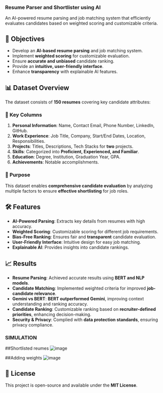 ### **Resume Parser and Shortlister using AI**  
An AI-powered resume parsing and job matching system that efficiently evaluates candidates based on weighted scoring and customizable criteria.

## **🚀 Objectives**
- Develop an **AI-based resume parsing** and job matching system.  
- Implement **weighted scoring** for customizable evaluation.  
- Ensure **accurate and unbiased** candidate ranking.  
- Provide an **intuitive, user-friendly interface**.  
- Enhance **transparency** with explainable AI features.  

## **📊 Dataset Overview**
The dataset consists of **150 resumes** covering key candidate attributes:  

### **🔹 Key Columns**
1. **Personal Information**: Name, Contact Email, Phone Number, LinkedIn, GitHub.  
2. **Work Experience**: Job Title, Company, Start/End Dates, Location, Responsibilities.  
3. **Projects**: Titles, Descriptions, Tech Stacks for **two** projects.  
4. **Skills**: Categorized into **Proficient, Experienced, and Familiar**.  
5. **Education**: Degree, Institution, Graduation Year, GPA.  
6. **Achievements**: Notable accomplishments.  

### **🎯 Purpose**
This dataset enables **comprehensive candidate evaluation** by analyzing multiple factors to ensure **effective shortlisting** for job roles.  

## **🛠️ Features**
- **AI-Powered Parsing**: Extracts key details from resumes with high accuracy.  
- **Weighted Scoring**: Customizable scoring for different job requirements.  
- **Bias-Free Ranking**: Ensures fair and **transparent** candidate evaluation.  
- **User-Friendly Interface**: Intuitive design for easy job matching.  
- **Explainable AI**: Provides insights into candidate rankings.  

## **📈 Results**  
- **Resume Parsing**: Achieved accurate results using **BERT and NLP models**.  
- **Candidate Matching**: Implemented weighted criteria for improved **job-candidate relevance**.  
- **Gemini vs BERT**: **BERT outperformed Gemini**, improving context understanding and ranking accuracy.  
- **Candidate Ranking**: Customizable ranking based on **recruiter-defined priorities**, enhancing decision-making.  
- **Security & Privacy**: Complied with **data protection standards**, ensuring privacy compliance.  

### **SIMULATION**
##Shortlisted reumes
![image](https://github.com/user-attachments/assets/2d2897a3-ae79-4b07-a5b0-daf53b1eb304)

##Adding weights
![image](https://github.com/user-attachments/assets/ef7544db-2c9e-4909-8bc8-1802f2e93ebf)


## **📜 License**
This project is open-source and available under the **MIT License**.  
